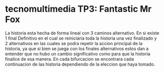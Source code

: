 # tecnomultimedia TP3: Fantastic Mr Fox

La historia esta hecha de forma lineal con 3 caminos alternativo.
En si existe 1 final Definitivo en el cual se reiniciaria toda la historia una vez finalizado 
y 2 alternativos en las cuales se podra repetir la accion principal de la historia, ya que si bien se juega con los finales alternativos estos dan a entender 
que no hubo un cambio significativo como para que la historia finalice de esa manera.
En cada bifurcacion se encontrara cada continuacion de las historia dependiendo de la eleccion que haya tomado.
